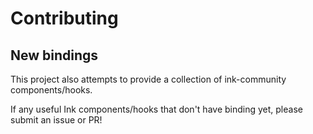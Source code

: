 # Contributing

## New bindings

This project also attempts to provide a collection of ink-community components/hooks.

If any useful Ink components/hooks that don't have binding yet, please submit an issue or PR!
